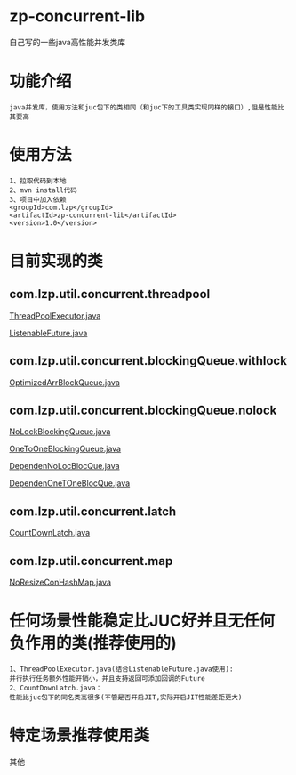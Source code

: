 # zp-concurrent-lib
 自己写的一些java高性能并发类库
#  功能介绍
    java并发库，使用方法和juc包下的类相同（和juc下的工具类实现同样的接口）,但是性能比其要高
#  使用方法
    1、拉取代码到本地
    2、mvn install代码
    3、项目中加入依赖
    <groupId>com.lzp</groupId>
    <artifactId>zp-concurrent-lib</artifactId>
    <version>1.0</version>
#  目前实现的类
## com.lzp.util.concurrent.threadpool
[ThreadPoolExecutor.java](https://github.com/65487123/zp-concurrent-lib/blob/master/ThreadPoolExecutor.md)

[ListenableFuture.java](https://github.com/65487123/zp-concurrent-lib/blob/master/ListenableFuture.md)
## com.lzp.util.concurrent.blockingQueue.withlock
[OptimizedArrBlockQueue.java](https://github.com/65487123/zp-concurrent-lib/blob/master/OptimizedArrBlockQueue.md)

## com.lzp.util.concurrent.blockingQueue.nolock
[NoLockBlockingQueue.java](https://github.com/65487123/zp-concurrent-lib/blob/master/NoLockBlockingQueue.md)

[OneToOneBlockingQueue.java](https://github.com/65487123/zp-concurrent-lib/blob/master/OneToOneBlockingQueue.md)

[DependenNoLocBlocQue.java](https://github.com/65487123/zp-concurrent-lib/blob/master/DependenNoLocBlocQue.md)
 
[DependenOneTOneBlocQue.java](https://github.com/65487123/zp-concurrent-lib/blob/master/DependenOneTOneBlocQue.md)
       
## com.lzp.util.concurrent.latch
[CountDownLatch.java](https://github.com/65487123/zp-concurrent-lib/blob/master/CountDownLatch.md)
## com.lzp.util.concurrent.map
[NoResizeConHashMap.java](https://github.com/65487123/zp-concurrent-lib/blob/master/NoResizeConHashMap.md)
#  任何场景性能稳定比JUC好并且无任何负作用的类(推荐使用的)
    1、ThreadPoolExecutor.java(结合ListenableFuture.java使用):
    并行执行任务额外性能开销小，并且支持返回可添加回调的Future
    2、CountDownLatch.java：
    性能比juc包下的同名类高很多(不管是否开启JIT,实际开启JIT性能差距更大)
#  特定场景推荐使用类
其他
